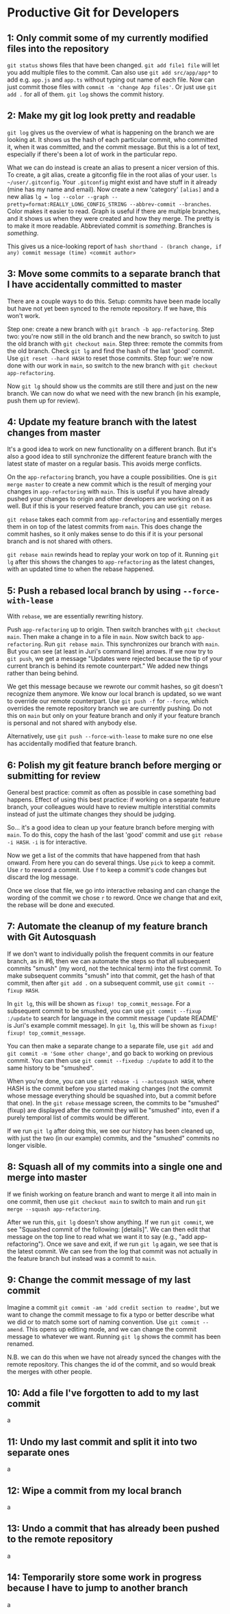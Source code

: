 # Productive Git for Developers

## 1: Only commit some of my currently modified files into the repository

`git status` shows files that have been changed.
`git add file1 file` will let you add multiple files to the commit. Can also use `git add src/app/app*` to add e.g. `app.js` and `app.ts` without typing out name of each file.
Now can just commit those files with `commit -m 'change App files'`.
Or just use `git add .` for all of them.
`git log` shows the commit history.

## 2: Make my git log look pretty and readable

`git log` gives us the overview of what is happening on the branch we are looking at. It shows us the hash of each particular commit, who committed it, when it was committed, and the commit message. But this is a lot of text, especially if there's been a lot of work in the particular repo.

What we can do instead is create an alias to present a nicer version of this. To create, a git alias, create a gitconfig file in the root alias of your user. `ls ~/user/.gitconfig`. Your `.gitconfig` might exist and have stuff in it already (mine has my name and email). Now create a new 'category' `[alias]` and a new alias `lg = log --color --graph --pretty=format:REALLY_LONG_CONFIG_STRING --abbrev-commit --branches`.
Color makes it easier to read.
Graph is useful if there are multiple branches, and it shows us when they were created and how they merge.
The pretty is to make it more readable.
Abbreviated commit is *something*.
Branches is *something*.

This gives us a nice-looking report of
`hash shorthand - (branch change, if any) commit message (time) <commit author>`

## 3: Move some commits to a separate branch that I have accidentally committed to master

There are a couple ways to do this.
Setup: commits have been made locally but have not yet been synced to the remote repository. If we have, this won't work.

Step one: create a new branch with `git branch -b app-refactoring`.
Step two: you're now still in the old branch and the new branch, so switch to just the old branch with `git checkout main`.
Step three: remote the commits from the old branch. Check `git lg` and find the hash of the last 'good' commit. Use `git reset --hard HASH` to reset those commits.
Step four: we're now done with our work in `main`, so switch to the new branch with `git checkout app-refactoring`.

Now `git lg` should show us the commits are still there and just on the new branch. We can now do what we need with the new branch (in his example, push them up for review).

## 4: Update my feature branch with the latest changes from master

It's a good idea to work on new functionality on a different branch. But it's also a good idea to still synchronize the different feature branch with the latest state of master on a regular basis. This avoids merge conflicts.

On the `app-refactoring` branch, you have a couple possibilities. One is `git merge master` to create a new commit which is the result of merging your changes in `app-refactoring` with `main`. This is useful if you have already pushed your changes to origin and other developers are working on it as well. But if this is your reserved feature branch, you can use `git rebase`.

`git rebase` takes each commit from `app-refactoring` and essentially merges them in on top of the latest commits from `main`. This does change the commit hashes, so it only makes sense to do this if it is your personal branch and is not shared with others.

`git rebase main` rewinds head to replay your work on top of it. Running `git lg` after this shows the changes to `app-refactoring` as the latest changes, with an updated time to when the rebase happened.

## 5: Push a rebased local branch by using `--force-with-lease`

With `rebase`, we are essentially rewriting history.

Push `app-refactoring` up to origin. Then switch branches with `git checkout main`. Then make a change in to a file in `main`. Now switch back to `app-refactoring`. Run `git rebase main`. This synchronizes our branch with `main`. But you can see (at least in Juri's command line) arrows. If we now try to `git push`, we get a message "Updates were rejected because the tip of your current branch is behind its remote counterpart." We added new things rather than being behind.

We get this message because we rewrote our commit hashes, so git doesn't recognize them anymore. We know our local branch is updated, so we want to override our remote counterpart. Use `git push -f` for `--force`, which overrides the remote repository branch we are currently pushing. Do not this on `main` but only on your feature branch and only if your feature branch is personal and not shared with anybody else.

Alternatively, use `git push --force-with-lease` to make sure no one else has accidentally modified that feature branch.

## 6: Polish my git feature branch before merging or submitting for review

General best practice: commit as often as possible in case something bad happens.
Effect of using this best practice: if working on a separate feature branch, your colleagues would have to review multiple interstitial commits instead of just the ultimate changes they should be judging.

So... it's a good idea to clean up your feature branch before merging with `main`. To do this, copy the hash of the last 'good' commit and use `git rebase -i HASH`. `-i` is for interactive.

Now we get a list of the commits that have happened from that hash onward. From here you can do several things. Use `pick` to keep a commit. Use `r` to reword a commit. Use `f` to keep a commit's code changes but discard the log message.

Once we close that file, we go into interactive rebasing and can change the wording of the commit we chose `r` to reword. Once we change that and exit, the rebase will be done and executed.

## 7: Automate the cleanup of my feature branch with Git Autosquash

If we don't want to individually polish the frequent commits in our feature branch, as in #6, then we can automate the steps so that all subsequent commits "smush" (my word, not the technical term) into the first commit. To make subsequent commits "smush" into that commit, get the hash of that commit, then after `git add .` on a subsequent commit, use `git commit --fixup HASH`.

In `git lg`, this will be shown as `fixup! top_commit_message`. For a subsequent commit to be smushed, you can use `git commit --fixup :/update` to search for language in the commit message ('update README' is Juri's example commit message). In `git lg`, this will be shown as `fixup! fixup! top_commit_message`.

You can then make a separate change to a separate file, use `git add` and `git commit -m 'Some other change'`, and go back to working on previous commit. You can then use `git commit --fixedup :/update` to add it to the same history to be "smushed".

When you're done, you can use `git rebase -i --autosquash HASH`, where HASH is the commit before you started making changes (not the commit whose message everything should be squashed into, but a commit before that one). In the `git rebase` message screen, the commits to be "smushed" (fixup) are displayed after the commit they will be "smushed" into, even if a purely temporal list of commits would be different.

If we run `git lg` after doing this, we see our history has been cleaned up, with just the two (in our example) commits, and the "smushed" commits no longer visible.

## 8: Squash all of my commits into a single one and merge into master

If we finish working on feature branch and want to merge it all into main in one commit, then use `git checkout main` to switch to main and run `git merge --squash app-refactoring`.

After we run this, `git lg` doesn't show anything. If we run `git commit`, we see "Squashed commit of the following: [details]". We can then edit that message on the top line to read what we want it to say (e.g., "add app-refactoring"). Once we save and exit, if we run `git lg` again, we see that is the latest commit. We can see from the log that commit was not actually in the feature branch but instead was a commit to `main`.

## 9: Change the commit message of my last commit

Imagine a commit `git commit -am 'add credit section to readme'`, but we want to change the commit message to fix a typo or better describe what we did or to match some sort of naming convention. Use `git commit --amend`. This opens up editing mode, and we can change the commit message to whatever we want. Running `git lg` shows the commit has been renamed.

N.B. we can do this when we have not already synced the changes with the remote repository. This changes the id of the commit, and so would break the merges with other people.

## 10: Add a file I've forgotten to add to my last commit

a

## 11: Undo my last commit and split it into two separate ones

a

## 12: Wipe a commit from my local branch

a

## 13: Undo a commit that has already been pushed to the remote repository

a

## 14: Temporarily store some work in progress because I have to jump to another branch

a
